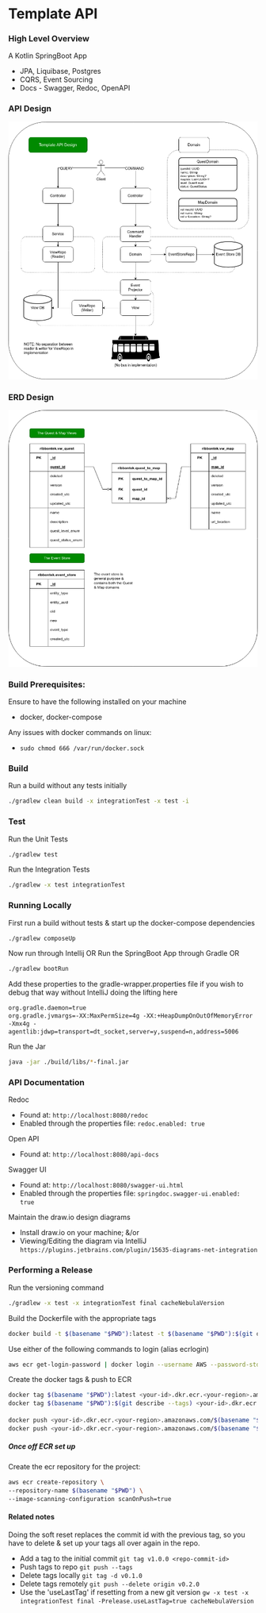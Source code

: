 # Template API

### High Level Overview
A Kotlin SpringBoot App
- JPA, Liquibase, Postgres
- CQRS, Event Sourcing
- Docs - Swagger, Redoc, OpenAPI

### API Design
![Alt text](doc-api-design.png?raw=true "API Design")

### ERD Design
![Alt text](doc-erd.png?raw=true "ERD Design")

### Build Prerequisites:

Ensure to have the following installed on your machine
* docker, docker-compose

Any issues with docker commands on linux:  
- `sudo chmod 666 /var/run/docker.sock`

### Build

Run a build without any tests initially
```bash
./gradlew clean build -x integrationTest -x test -i
```

### Test

Run the Unit Tests
```bash
./gradlew test
```

Run the Integration Tests
```bash
./gradlew -x test integrationTest
```

### Running Locally

First run a build without tests & start up the docker-compose dependencies
```bash
./gradlew composeUp
```

Now run through Intellij OR
Run the SpringBoot App through Gradle OR
```bash
./gradlew bootRun
```

Add these properties to the gradle-wrapper.properties file if you wish to debug that way without IntelliJ doing the lifting here
```
org.gradle.daemon=true
org.gradle.jvmargs=-XX:MaxPermSize=4g -XX:+HeapDumpOnOutOfMemoryError -Xmx4g -agentlib:jdwp=transport=dt_socket,server=y,suspend=n,address=5006
```

Run the Jar
```bash
java -jar ./build/libs/*-final.jar 
```

### API Documentation

Redoc
- Found at: `http://localhost:8080/redoc`
- Enabled through the properties file: `redoc.enabled: true`

Open API
- Found at: `http://localhost:8080/api-docs`

Swagger UI
- Found at: `http://localhost:8080/swagger-ui.html`
- Enabled through the properties file: `springdoc.swagger-ui.enabled: true`

Maintain the draw.io design diagrams
* Install draw.io on your machine; &/or
* Viewing/Editing the diagram via IntelliJ `https://plugins.jetbrains.com/plugin/15635-diagrams-net-integration`


### Performing a Release

Run the versioning command
```bash
./gradlew -x test -x integrationTest final cacheNebulaVersion
```

Build the Dockerfile with the appropriate tags
```bash
docker build -t $(basename "$PWD"):latest -t $(basename "$PWD"):$(git describe --tags) -f docker/Dockerfile .
```

Use either of the following commands to login (alias ecrlogin)
```bash 
aws ecr get-login-password | docker login --username AWS --password-stdin <your-id>.dkr.ecr.<your-region>.amazonaws.com
```

Create the docker tags & push to ECR
```bash
docker tag $(basename "$PWD"):latest <your-id>.dkr.ecr.<your-region>.amazonaws.com/$(basename "$PWD"):latest
docker tag $(basename "$PWD"):$(git describe --tags) <your-id>.dkr.ecr.<your-region>.amazonaws.com/$(basename "$PWD"):$(git describe --tags)

docker push <your-id>.dkr.ecr.<your-region>.amazonaws.com/$(basename "$PWD"):latest
docker push <your-id>.dkr.ecr.<your-region>.amazonaws.com/$(basename "$PWD"):$(git describe --tags)
```

##### Once off ECR set up
Create the ecr repository for the project:
```bash
aws ecr create-repository \
--repository-name $(basename "$PWD") \
--image-scanning-configuration scanOnPush=true
```

#### Related notes

Doing the soft reset replaces the commit id with the previous tag, so you have to delete & set up your tags all over again in the repo.

- Add a tag to the initial commit
`git tag v1.0.0 <repo-commit-id>`
- Push tags to repo
`git push --tags`
- Delete tags locally 
`git tag -d v0.1.0`
- Delete tags remotely
`git push --delete origin v0.2.0`
- Use the 'useLastTag' if resetting from a new git version
`gw -x test -x integrationTest final -Prelease.useLastTag=true cacheNebulaVersion`
